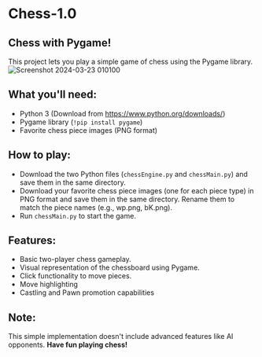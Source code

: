 # Chess-1.0
## Chess with Pygame!
This project lets you play a simple game of chess using the Pygame library.
![Screenshot 2024-03-23 010100](https://github.com/kavishka-dot/Chess-1.0/assets/82282978/14e3154e-7b88-4a5e-a007-4865c3ef1fdc)
## What you'll need:

- Python 3 (Download from https://www.python.org/downloads/)
- Pygame library (`!pip install pygame`)
- Favorite chess piece images (PNG format)
## How to play:

- Download the two Python files (`chessEngine.py` and `chessMain.py`) and save them in the same directory.
- Download your favorite chess piece images (one for each piece type) in PNG format and save them in the same directory. Rename them to match the piece names (e.g., wp.png, bK.png).
- Run `chessMain.py` to start the game.

## Features:

- Basic two-player chess gameplay.
- Visual representation of the chessboard using Pygame.
- Click functionality to move pieces.
- Move highlighting
- Castling and Pawn promotion capabilities 
## Note:

This simple implementation doesn't include advanced features like AI opponents.
**Have fun playing chess!**
